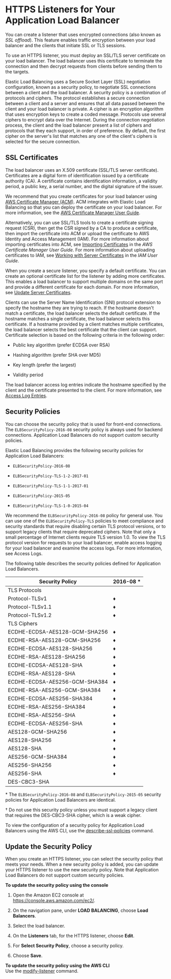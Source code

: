 # HTTPS Listeners for Your Application Load Balancer<a name="create-https-listener"></a>

You can create a listener that uses encrypted connections \(also known as *SSL offload*\)\. This feature enables traffic encryption between your load balancer and the clients that initiate SSL or TLS sessions\.

To use an HTTPS listener, you must deploy an SSL/TLS server certificate on your load balancer\. The load balancer uses this certificate to terminate the connection and then decrypt requests from clients before sending them to the targets\.

Elastic Load Balancing uses a Secure Socket Layer \(SSL\) negotiation configuration, known as a security policy, to negotiate SSL connections between a client and the load balancer\. A security policy is a combination of protocols and ciphers\. The protocol establishes a secure connection between a client and a server and ensures that all data passed between the client and your load balancer is private\. A cipher is an encryption algorithm that uses encryption keys to create a coded message\. Protocols use several ciphers to encrypt data over the Internet\. During the connection negotiation process, the client and the load balancer present a list of ciphers and protocols that they each support, in order of preference\. By default, the first cipher on the server's list that matches any one of the client's ciphers is selected for the secure connection\.

## SSL Certificates<a name="https-listener-certificates"></a>

The load balancer uses an X\.509 certificate \(SSL/TLS server certificate\)\. Certificates are a digital form of identification issued by a certificate authority \(CA\)\. A certificate contains identification information, a validity period, a public key, a serial number, and the digital signature of the issuer\.

We recommend that you create certificates for your load balancer using [AWS Certificate Manager \(ACM\)](https://aws.amazon.com/certificate-manager/)\. ACM integrates with Elastic Load Balancing so that you can deploy the certificate on your load balancer\. For more information, see the [AWS Certificate Manager User Guide](http://docs.aws.amazon.com/acm/latest/userguide/)\.

Alternatively, you can use SSL/TLS tools to create a certificate signing request \(CSR\), then get the CSR signed by a CA to produce a certificate, then import the certificate into ACM or upload the certificate to AWS Identity and Access Management \(IAM\)\. For more information about importing certificates into ACM, see [Importing Certificates](http://docs.aws.amazon.com/acm/latest/userguide/import-certificate.html) in the *AWS Certificate Manager User Guide*\. For more information about uploading certificates to IAM, see [Working with Server Certificates](http://docs.aws.amazon.com/IAM/latest/UserGuide/id_credentials_server-certs.html) in the *IAM User Guide*\.

When you create a secure listener, you specify a default certificate\. You can create an optional certificate list for the listener by adding more certificates\. This enables a load balancer to support multiple domains on the same port and provide a different certificate for each domain\. For more information, see [Update Server Certificates](listener-update-certificates.md)\.

Clients can use the Server Name Identification \(SNI\) protocol extension to specify the hostname they are trying to reach\. If the hostname doesn't match a certificate, the load balancer selects the default certificate\. If the hostname matches a single certificate, the load balancer selects this certificate\. If a hostname provided by a client matches multiple certificates, the load balancer selects the best certificate that the client can support\. Certificate selection is based on the following criteria in the following order:

+ Public key algorithm \(prefer ECDSA over RSA\)

+ Hashing algorithm \(prefer SHA over MD5\)

+ Key length \(prefer the largest\)

+ Validity period

The load balancer access log entries indicate the hostname specified by the client and the certificate presented to the client\. For more information, see [Access Log Entries](load-balancer-access-logs.md#access-log-entry-format)\.

## Security Policies<a name="describe-ssl-policies"></a>

You can choose the security policy that is used for front\-end connections\. The `ELBSecurityPolicy-2016-08` security policy is always used for backend connections\. Application Load Balancers do not support custom security policies\.

Elastic Load Balancing provides the following security policies for Application Load Balancers:

+ `ELBSecurityPolicy-2016-08`

+ `ELBSecurityPolicy-TLS-1-2-2017-01`

+ `ELBSecurityPolicy-TLS-1-1-2017-01`

+ `ELBSecurityPolicy-2015-05`

+ `ELBSecurityPolicy-TLS-1-0-2015-04`

We recommend the `ELBSecurityPolicy-2016-08` policy for general use\. You can use one of the `ELBSecurityPolicy-TLS` policies to meet compliance and security standards that require disabling certain TLS protocol versions, or to support legacy clients that require deprecated ciphers\. Note that only a small percentage of Internet clients require TLS version 1\.0\. To view the TLS protocol version for requests to your load balancer, enable access logging for your load balancer and examine the access logs\. For more information, see Access Logs\.

The following table describes the security policies defined for Application Load Balancers\.


| Security Policy | 2016\-08 \* | 
| --- | --- | 
| TLS Protocols | 
| Protocol\-TLSv1 | ♦ |  |  | ♦ | 
| Protocol\-TLSv1\.1 | ♦ | ♦ |  | ♦ | 
| Protocol\-TLSv1\.2 | ♦ | ♦ | ♦ | ♦ | 
| TLS Ciphers | 
| ECDHE\-ECDSA\-AES128\-GCM\-SHA256 | ♦ | ♦ | ♦ | ♦ | 
| ECDHE\-RSA\-AES128\-GCM\-SHA256 | ♦ | ♦ | ♦ | ♦ | 
| ECDHE\-ECDSA\-AES128\-SHA256 | ♦ | ♦ | ♦ | ♦ | 
| ECDHE\-RSA\-AES128\-SHA256 | ♦ | ♦ | ♦ | ♦ | 
| ECDHE\-ECDSA\-AES128\-SHA | ♦ | ♦ |  | ♦ | 
| ECDHE\-RSA\-AES128\-SHA | ♦ | ♦ |  | ♦ | 
| ECDHE\-ECDSA\-AES256\-GCM\-SHA384 | ♦ | ♦ | ♦ | ♦ | 
| ECDHE\-RSA\-AES256\-GCM\-SHA384 | ♦ | ♦ | ♦ | ♦ | 
| ECDHE\-ECDSA\-AES256\-SHA384 | ♦ | ♦ | ♦ | ♦ | 
| ECDHE\-RSA\-AES256\-SHA384 | ♦ | ♦ | ♦ | ♦ | 
| ECDHE\-RSA\-AES256\-SHA | ♦ | ♦ |  | ♦ | 
| ECDHE\-ECDSA\-AES256\-SHA | ♦ | ♦ |  | ♦ | 
| AES128\-GCM\-SHA256 | ♦ | ♦ | ♦ | ♦ | 
| AES128\-SHA256 | ♦ | ♦ | ♦ | ♦ | 
| AES128\-SHA | ♦ | ♦ |  | ♦ | 
| AES256\-GCM\-SHA384 | ♦ | ♦ | ♦ | ♦ | 
| AES256\-SHA256 | ♦ | ♦ | ♦ | ♦ | 
| AES256\-SHA | ♦ | ♦ |  | ♦ | 
| DES\-CBC3\-SHA |  |  |  | ♦ | 

\* The `ELBSecurityPolicy-2016-08` and `ELBSecurityPolicy-2015-05` security policies for Application Load Balancers are identical\.

† Do not use this security policy unless you must support a legacy client that requires the DES\-CBC3\-SHA cipher, which is a weak cipher\.

To view the configuration of a security policy for Application Load Balancers using the AWS CLI, use the [describe\-ssl\-policies](http://docs.aws.amazon.com/cli/latest/reference/elbv2/describe-ssl-policies.html) command\.

## Update the Security Policy<a name="update-security-policy"></a>

When you create an HTTPS listener, you can select the security policy that meets your needs\. When a new security policy is added, you can update your HTTPS listener to use the new security policy\. Note that Application Load Balancers do not support custom security policies\.

**To update the security policy using the console**

1. Open the Amazon EC2 console at [https://console\.aws\.amazon\.com/ec2/](https://console.aws.amazon.com/ec2/)\.

1. On the navigation pane, under **LOAD BALANCING**, choose **Load Balancers**\.

1. Select the load balancer\.

1. On the **Listeners** tab, for the HTTPS listener, choose **Edit**\.

1. For **Select Security Policy**, choose a security policy\.

1. Choose **Save**\.

**To update the security policy using the AWS CLI**  
Use the [modify\-listener](http://docs.aws.amazon.com/cli/latest/reference/elbv2/modify-listener.html) command\.
